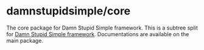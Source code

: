 # damnstupidsimple/core
The core package for Damn Stupid Simple framework. This is a subtree split for [Damn Stupid Simple framework](https://github.com/damnstupidsimple/framework).
Documentations are available on the main package.
